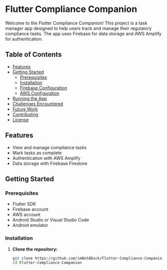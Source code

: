 # Flutter Compliance Companion

Welcome to the Flutter Compliance Companion! This project is a task manager app designed to help users track and manage their regulatory compliance tasks. The app uses Firebase for data storage and AWS Amplify for authentication.

## Table of Contents
- [Features](#features)
- [Getting Started](#getting-started)
  - [Prerequisites](#prerequisites)
  - [Installation](#installation)
  - [Firebase Configuration](#firebase-configuration)
  - [AWS Configuration](#aws-configuration)
- [Running the App](#running-the-app)
- [Challenges Encountered](#challenges-encountered)
- [Future Work](#future-work)
- [Contributing](#contributing)
- [License](#license)

## Features
- View and manage compliance tasks
- Mark tasks as complete
- Authentication with AWS Amplify
- Data storage with Firebase Firestore

## Getting Started

### Prerequisites
- Flutter SDK
- Firebase account
- AWS account
- Android Studio or Visual Studio Code
- Android emulator

### Installation

1. **Clone the repository:**
   ```bash
   git clone https://github.com/imNotADuck/Flutter-Compliance-Companion.git
   cd Flutter-Compliance-Companion
